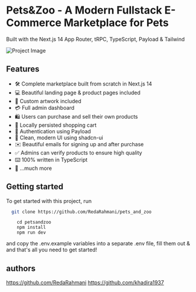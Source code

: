# Pets&Zoo - A Modern Fullstack E-Commerce Marketplace for Pets 

Built with the Next.js 14 App Router, tRPC, TypeScript, Payload & Tailwind

![Project Image](https://github.com/RedaRahmani/pets_and_zoo/petsandzoo/blob/master/public/thumbnail.jpg)

## Features

- 🛠️ Complete marketplace built from scratch in Next.js 14
- 💻 Beautiful landing page & product pages included
- 🎨 Custom artwork included
- 💳 Full admin dashboard
- 🛍️ Users can purchase and sell their own products
- 🛒 Locally persisted shopping cart
- 🔑 Authentication using Payload
- 🌟 Clean, modern UI using shadcn-ui
- ✉️ Beautiful emails for signing up and after purchase
- ✅ Admins can verify products to ensure high quality
- ⌨️ 100% written in TypeScript
- 🎁 ...much more

## Getting started

To get started with this project, run

```bash
  git clone https://github.com/RedaRahmani/pets_and_zoo
```

```run the project
    cd petsandzoo
    npm install
    npm run dev
```

and copy the .env.example variables into a separate .env file, fill them out & and that's all you need to get started!


## authors

https://github.com/RedaRahmani
https://github.com/khadira1937
